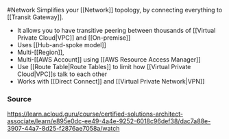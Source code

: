 #Network 
Simplifies your [[Network]] topology, by connecting everything to [[Transit Gateway]].
* It allows you to have transitive peering between thousands of [[Virtual Private Cloud|VPC]] and [[On-premise]]
* Uses [[Hub-and-spoke model]]
* Multi-[[Region]],
* Multi-[[AWS Account]] using [[AWS Resource Access Manager]]
* Use [[Route Table|Route Tables]] to limit how [[Virtual Private Cloud|VPC]]s talk to each other
* Works with [[Direct Connect]] and [[Virtual Private Network|VPN]]
### Source
https://learn.acloud.guru/course/certified-solutions-architect-associate/learn/e895e0dc-ee49-4a4e-9252-6018c96def38/dac7a88e-3907-44a7-8d25-f2876ae7058a/watch